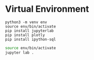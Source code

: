 # Virtual Environment

``` setup
python3 -m venv env
source env/bin/activate
pip install jupyterlab
pip install plotly
pip install ipython-sql
```

``` bash
source env/bin/activate
jupyter lab .
```